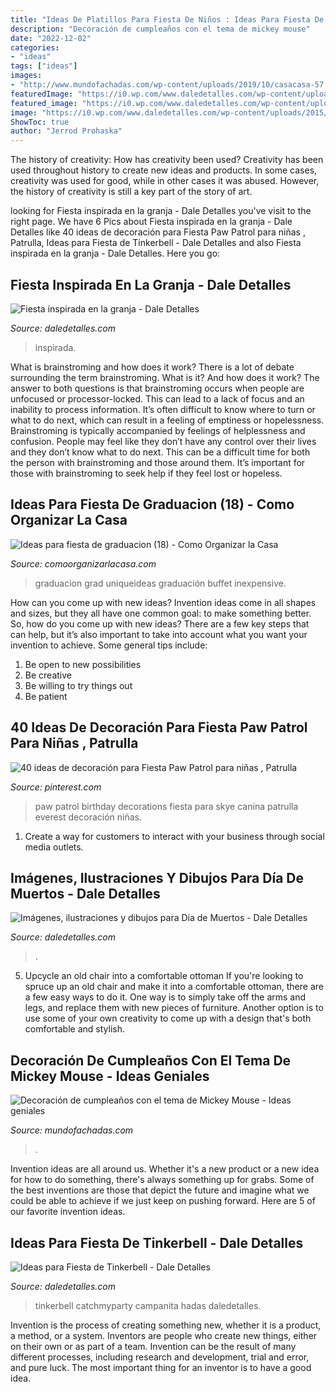 ```yaml
---
title: "Ideas De Platillos Para Fiesta De Niños : Ideas Para Fiesta De Tinkerbell"
description: "Decoración de cumpleaños con el tema de mickey mouse"
date: "2022-12-02"
categories:
- "ideas"
tags: ["ideas"]
images:
- "http://www.mundofachadas.com/wp-content/uploads/2019/10/casacasa-57.x29366.jpg"
featuredImage: "https://i0.wp.com/www.daledetalles.com/wp-content/uploads/2016/02/1-19.jpg"
featured_image: "https://i0.wp.com/www.daledetalles.com/wp-content/uploads/2016/02/1-19.jpg"
image: "https://i0.wp.com/www.daledetalles.com/wp-content/uploads/2015/06/tinkerbell6.jpg"
ShowToc: true
author: "Jerrod Prohaska"
---
```



The history of creativity: How has creativity been used?
Creativity has been used throughout history to create new ideas and products. In some cases, creativity was used for good, while in other cases it was abused. However, the history of creativity is still a key part of the story of art.

	

		
looking for Fiesta inspirada en la granja - Dale Detalles you've visit to the right page. We have 6 Pics about Fiesta inspirada en la granja - Dale Detalles like 40 ideas de decoración para Fiesta Paw Patrol para niñas , Patrulla, Ideas para Fiesta de Tinkerbell - Dale Detalles and also Fiesta inspirada en la granja - Dale Detalles. Here you go:
		
    
## Fiesta Inspirada En La Granja - Dale Detalles

<img loading=lazy src="https://i0.wp.com/www.daledetalles.com/wp-content/uploads/2016/02/1-19.jpg" onerror="this.onerror=null;this.src='https://tse4.mm.bing.net/th?id=OIP.vOyGVQvWqO5vrdUeVr0JMQHaLI&amp;pid=15.1';" alt="Fiesta inspirada en la granja - Dale Detalles">

_Source: daledetalles.com_

>inspirada. 

	

What is brainstroming and how does it work?
There is a lot of debate surrounding the term brainstroming. What is it? And how does it work? The answer to both questions is that brainstroming occurs when people are unfocused or processor-locked. This can lead to a lack of focus and an inability to process information. It’s often difficult to know where to turn or what to do next, which can result in a feeling of emptiness or hopelessness.
Brainstroming is typically accompanied by feelings of helplessness and confusion. People may feel like they don’t have any control over their lives and they don’t know what to do next. This can be a difficult time for both the person with brainstroming and those around them. It’s important for those with brainstroming to seek help if they feel lost or hopeless.

    
## Ideas Para Fiesta De Graduacion (18) - Como Organizar La Casa

<img loading=lazy src="https://comoorganizarlacasa.com/wp-content/uploads/2016/05/Ideas-para-fiesta-de-graduacion-18.jpg" onerror="this.onerror=null;this.src='https://tse2.mm.bing.net/th?id=OIP.MVq4WikEv-acodmCOX1-7wAAAA&amp;pid=15.1';" alt="Ideas para fiesta de graduacion (18) - Como Organizar la Casa">

_Source: comoorganizarlacasa.com_

>graduacion grad uniqueideas graduación buffet inexpensive. 

	

How can you come up with new ideas?
Invention ideas come in all shapes and sizes, but they all have one common goal: to make something better. So, how do you come up with new ideas? There are a few key steps that can help, but it’s also important to take into account what you want your invention to achieve. Some general tips include: 
1. Be open to new possibilities 
2. Be creative 
3. Be willing to try things out 
4. Be patient 

    
## 40 Ideas De Decoración Para Fiesta Paw Patrol Para Niñas , Patrulla

<img loading=lazy src="https://i.pinimg.com/736x/e1/d5/42/e1d542c7066e246065834460be73be72.jpg" onerror="this.onerror=null;this.src='https://tse1.mm.bing.net/th?id=OIP.RArMOBvYm7iYdjjPIFiKBAHaJ4&amp;pid=15.1';" alt="40 ideas de decoración para Fiesta Paw Patrol para niñas , Patrulla">

_Source: pinterest.com_

>paw patrol birthday decorations fiesta para skye canina patrulla everest decoración niñas. 

	

1. Create a way for customers to interact with your business through social media outlets.

    
## Imágenes, Ilustraciones Y Dibujos Para Día De Muertos - Dale Detalles

<img loading=lazy src="https://i2.wp.com/www.daledetalles.com/wp-content/uploads/2013/10/Diademuertos21.jpg" onerror="this.onerror=null;this.src='https://tse2.mm.bing.net/th?id=OIP.4gB53hn7yOydNGM_13I4fwHaLH&amp;pid=15.1';" alt="Imágenes, ilustraciones y dibujos para Día de Muertos - Dale Detalles">

_Source: daledetalles.com_

>. 

	

5. Upcycle an old chair into a comfortable ottoman
If you're looking to spruce up an old chair and make it into a comfortable ottoman, there are a few easy ways to do it. One way is to simply take off the arms and legs, and replace them with new pieces of furniture. Another option is to use some of your own creativity to come up with a design that's both comfortable and stylish.

    
## Decoración De Cumpleaños Con El Tema De Mickey Mouse - Ideas Geniales

<img loading=lazy src="http://www.mundofachadas.com/wp-content/uploads/2019/10/casacasa-57.x29366.jpg" onerror="this.onerror=null;this.src='https://tse2.mm.bing.net/th?id=OIP.3WRmr5lgjP67hvjqX9XF6AHaJ4&amp;pid=15.1';" alt="Decoración de cumpleaños con el tema de Mickey Mouse - Ideas geniales">

_Source: mundofachadas.com_

>. 

	

Invention ideas are all around us. Whether it's a new product or a new idea for how to do something, there's always something up for grabs. Some of the best inventions are those that depict the future and imagine what we could be able to achieve if we just keep on pushing forward. Here are 5 of our favorite invention ideas.

    
## Ideas Para Fiesta De Tinkerbell - Dale Detalles

<img loading=lazy src="https://i0.wp.com/www.daledetalles.com/wp-content/uploads/2015/06/tinkerbell6.jpg" onerror="this.onerror=null;this.src='https://tse2.mm.bing.net/th?id=OIP.AK7jQUppN0G7a9fbCHoiuAHaJ4&amp;pid=15.1';" alt="Ideas para Fiesta de Tinkerbell - Dale Detalles">

_Source: daledetalles.com_

>tinkerbell catchmyparty campanita hadas daledetalles. 

	

Invention is the process of creating something new, whether it is a product, a method, or a system. Inventors are people who create new things, either on their own or as part of a team. Invention can be the result of many different processes, including research and development, trial and error, and pure luck. The most important thing for an inventor is to have a good idea.

